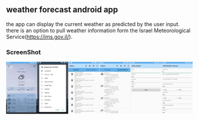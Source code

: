 

## weather forecast android app  

the app can display the current weather as predicted by the user input.  
there is an option to pull weather information form the Israel Meteorological Service(https://ims.gov.il/).  


### ScreenShot  

![weather forecast app](https://raw.githubusercontent.com/pcx229/android-weather-forecast/master/screenshot.png)
 